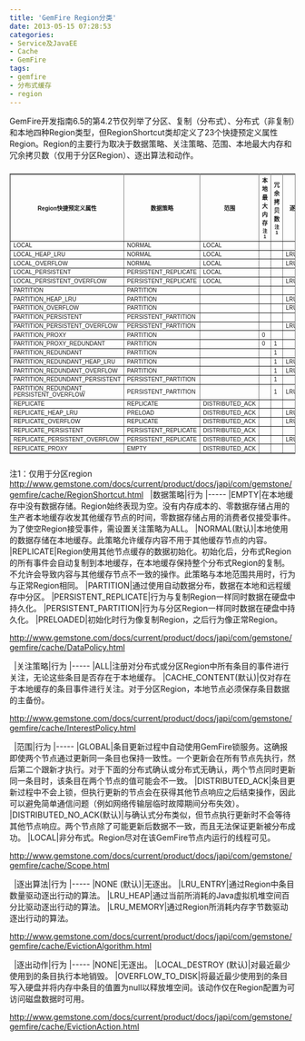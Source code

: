 ```yaml
---
title: 'GemFire Region分类'
date: 2013-05-15 07:28:53
categories: 
- Service及JavaEE
- Cache
- GemFire
tags: 
- gemfire
- 分布式缓存
- region
---
```

GemFire开发指南6.5的第4.2节仅列举了分区、复制（分布式）、分布式（非复制）和本地四种Region类型，但RegionShortcut类却定义了23个快捷预定义属性Region。Region的主要行为取决于数据策略、关注策略、范围、本地最大内存和冗余拷贝数（仅用于分区Region）、逐出算法和动作。

<div style="overflow-x:auto;"><table border="1" cellpadding="4" cellspacing="0" frame="border" rules="all" summary="" style="font-family: Arial, Verdana, sans-serif; font-size: 10px; border-collapse: collapse; border-width: 1px; margin-top: 7pt;"><tbody><tr><th width="200px">Region快捷预定义属性</th><th width="128px">数据策略</th><th width="97px">范围</th><th width="28px">本地<br>最大<br>内存<br><sub>注1</sub></th><th width="20px">冗余<br>拷贝<br>数<br><sub>注1</sub></th><th width="49px">逐出算法</th><th width="110px">逐出动作</th></tr><tr><td>LOCAL</td><td>NORMAL</td><td>LOCAL</td><td> </td><td> </td><td> </td><td> </td></tr><tr><td>LOCAL_HEAP_LRU</td><td>NORMAL</td><td>LOCAL</td><td> </td><td> </td><td>LRU_HEAP</td><td>LOCAL_DESTROY</td></tr><tr><td>LOCAL_OVERFLOW</td><td>NORMAL</td><td>LOCAL</td><td> </td><td> </td><td>LRU_HEAP</td><td>OVERFLOW_TO_DISK</td></tr><tr><td>LOCAL_PERSISTENT</td><td>PERSISTENT_REPLICATE</td><td>LOCAL</td><td> </td><td> </td><td> </td><td> </td></tr><tr><td>LOCAL_PERSISTENT_OVERFLOW</td><td>PERSISTENT_REPLICATE</td><td>LOCAL</td><td> </td><td> </td><td>LRU_HEAP</td><td>OVERFLOW_TO_DISK</td></tr><tr><td>PARTITION</td><td>PARTITION</td><td> </td><td> </td><td> </td><td> </td><td> </td></tr><tr><td>PARTITION_HEAP_LRU</td><td>PARTITION</td><td> </td><td> </td><td> </td><td>LRU_HEAP</td><td>LOCAL_DESTROY</td></tr><tr><td>PARTITION_OVERFLOW</td><td>PARTITION</td><td> </td><td> </td><td> </td><td>LRU_HEAP</td><td>OVERFLOW_TO_DISK</td></tr><tr><td>PARTITION_PERSISTENT</td><td>PERSISTENT_PARTITION</td><td> </td><td> </td><td> </td><td> </td><td> </td></tr><tr><td>PARTITION_PERSISTENT_OVERFLOW</td><td>PERSISTENT_PARTITION</td><td> </td><td> </td><td> </td><td>LRU_HEAP</td><td>OVERFLOW_TO_DISK</td></tr><tr><td>PARTITION_PROXY</td><td>PARTITION</td><td> </td><td>0</td><td> </td><td> </td><td> </td></tr><tr><td>PARTITION_PROXY_REDUNDANT</td><td>PARTITION</td><td> </td><td>0</td><td>1</td><td> </td><td> </td></tr><tr><td>PARTITION_REDUNDANT</td><td>PARTITION</td><td> </td><td> </td><td>1</td><td> </td><td> </td></tr><tr><td>PARTITION_REDUNDANT_HEAP_LRU</td><td>PARTITION</td><td> </td><td> </td><td>1</td><td>LRU_HEAP</td><td>LOCAL_DESTROY</td></tr><tr><td>PARTITION_REDUNDANT_OVERFLOW</td><td>PARTITION</td><td> </td><td> </td><td>1</td><td>LRU_HEAP</td><td>OVERFLOW_TO_DISK</td></tr><tr><td>PARTITION_REDUNDANT_PERSISTENT</td><td>PERSISTENT_PARTITION</td><td> </td><td> </td><td>1</td><td> </td><td> </td></tr><tr><td>PARTITION_REDUNDANT_<br>PERSISTENT_OVERFLOW</td><td>PERSISTENT_PARTITION</td><td> </td><td> </td><td>1</td><td>LRU_HEAP</td><td>OVERFLOW_TO_DISK</td></tr><tr><td>REPLICATE</td><td>REPLICATE</td><td>DISTRIBUTED_ACK</td><td> </td><td> </td><td> </td><td> </td></tr><tr><td>REPLICATE_HEAP_LRU</td><td>PRELOAD</td><td>DISTRIBUTED_ACK</td><td> </td><td> </td><td>LRU_HEAP</td><td>LOCAL_DESTROY</td></tr><tr><td>REPLICATE_OVERFLOW</td><td>REPLICATE</td><td>DISTRIBUTED_ACK</td><td> </td><td> </td><td>LRU_HEAP</td><td>OVERFLOW_TO_DISK</td></tr><tr><td>REPLICATE_PERSISTENT</td><td>PERSISTENT_REPLICATE</td><td>DISTRIBUTED_ACK</td><td> </td><td> </td><td> </td><td> </td></tr><tr><td>REPLICATE_PERSISTENT_OVERFLOW</td><td>PERSISTENT_REPLICATE</td><td>DISTRIBUTED_ACK</td><td> </td><td> </td><td>LRU_HEAP</td><td>OVERFLOW_TO_DISK</td></tr><tr><td>REPLICATE_PROXY</td><td>EMPTY</td><td>DISTRIBUTED_ACK</td><td> </td><td> </td><td> </td><td> </td></tr></tbody></table></div>

注1：仅用于分区region
http://www.gemstone.com/docs/current/product/docs/japi/com/gemstone/gemfire/cache/RegionShortcut.html
 
|数据策略|行为
|-----
|EMPTY|在本地缓存中没有数据存储。Region始终表现为空。没有内存成本的、零数据存储占用的生产者本地缓存收发其他缓存节点的时间，零数据存储占用的消费者仅接受事件。为了使空Region接受事件，需设置关注策略为ALL。
|NORMAL(默认)|本地使用的数据存储在本地缓存。此策略允许缓存内容不用于其他缓存节点的内容。
|REPLICATE|Region使用其他节点缓存的数据初始化。初始化后，分布式Region的所有事件会自动复制到本地缓存，在本地缓存保持整个分布式Region的复制。不允许会导致内容与其他缓存节点不一致的操作。此策略与本地范围共用时，行为与正常Region相同。
|PARTITION|通过使用自动数据分布，数据在本地和远程缓存中分区。
|PERSISTENT_REPLICATE|行为与复制Region一样同时数据在硬盘中持久化。
|PERSISTENT_PARTITION|行为与分区Region一样同时数据在硬盘中持久化。
|PRELOADED|初始化时行为像复制Region，之后行为像正常Region。

http://www.gemstone.com/docs/current/product/docs/japi/com/gemstone/gemfire/cache/DataPolicy.html

 
|关注策略|行为
|-----
|ALL|注册对分布式或分区Region中所有条目的事件进行关注，无论这些条目是否存在于本地缓存。
|CACHE_CONTENT(默认)|仅对存在于本地缓存的条目事件进行关注。对于分区Region，本地节点必须保存条目数据的主备份。

http://www.gemstone.com/docs/current/product/docs/japi/com/gemstone/gemfire/cache/InterestPolicy.html

 
|范围|行为
|-----
|GLOBAL|条目更新过程中自动使用GemFire锁服务。这确报即使两个节点通过更新同一条目也保持一致性。一个更新会在所有节点先执行，然后第二个跟新才执行。对于下面的分布式确认或分布式无确认，两个节点同时更新同一条目时，该条目在两个节点的值可能会不一致。
|DISTRIBUTED_ACK|条目更新过程中不会上锁，但执行更新的节点会在获得其他节点响应之后结束操作，因此可以避免简单通信问题（例如网络传输层临时故障期间分布失效）。
|DISTRIBUTED_NO_ACK(默认)|与确认式分布类似，但节点执行更新时不会等待其他节点响应。两个节点除了可能更新后数据不一致，而且无法保证更新被分布成功。
|LOCAL|非分布式。Region尽对在该GemFire节点内运行的线程可见。

http://www.gemstone.com/docs/current/product/docs/japi/com/gemstone/gemfire/cache/Scope.html

 
|逐出算法|行为
|-----
|NONE (默认)|无逐出。
|LRU_ENTRY|通过Region中条目数量驱动逐出行动的算法。
|LRU_HEAP|通过当前所消耗的Java虚拟机堆空间百分比驱动逐出行动的算法。
|LRU_MEMORY|通过Region所消耗内存字节数驱动逐出行动的算法。

http://www.gemstone.com/docs/current/product/docs/japi/com/gemstone/gemfire/cache/EvictionAlgorithm.html

 
|逐出动作|行为
|-----
|NONE|无逐出。
|LOCAL_DESTROY (默认)|对最近最少使用到的条目执行本地销毁。
|OVERFLOW_TO_DISK|将最近最少使用到的条目写入硬盘并将内存中条目的值置为null以释放堆空间。该动作仅在Region配置为可访问磁盘数据时可用。

http://www.gemstone.com/docs/current/product/docs/japi/com/gemstone/gemfire/cache/EvictionAction.html

